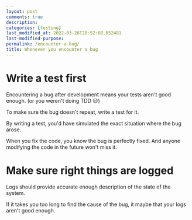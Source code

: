 ```yaml
---
layout: post
comments: true
description:
categories: [testing]
last_modified_at: 2022-03-26T20:52:08.052481
last-modified-purpose:
permalink: /encounter-a-bug/
title: Whenever you encounter a bug
---
```


# Write a test first

Encountering a bug after development means your tests aren't good enough. (or you weren't doing TDD 😉)

To make sure the bug doesn't repeat, write a test for it.

By writing a test, you'd have simulated the exact situation where the bug arose. 

When you fix the code, you know the bug is perfectly fixed. And anyone modifying the code in the future won't miss it.

# Make sure right things are logged

Logs should provide accurate enough description of the state of the system.

If it takes you too long to find the cause of the bug, it maybe that your logs aren't good enough.

